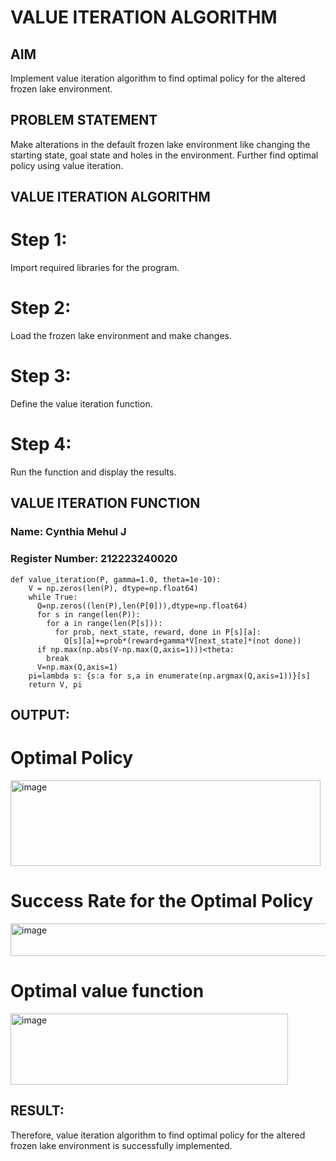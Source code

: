 # VALUE ITERATION ALGORITHM
## AIM
Implement value iteration algorithm to find optimal policy for the altered frozen lake environment.

## PROBLEM STATEMENT
Make alterations in the default frozen lake environment like changing the starting state, goal state and holes in the environment. Further find optimal policy using value iteration.

## VALUE ITERATION ALGORITHM

# Step 1:
Import required libraries for the program.
# Step 2:
Load the frozen lake environment and make changes. 
# Step 3: 
Define the value iteration function.
# Step 4:
Run the function and display the results.

## VALUE ITERATION FUNCTION
### Name: Cynthia Mehul J
### Register Number: 212223240020
```
def value_iteration(P, gamma=1.0, theta=1e-10):
    V = np.zeros(len(P), dtype=np.float64)
    while True:
      Q=np.zeros((len(P),len(P[0])),dtype=np.float64)
      for s in range(len(P)):
        for a in range(len(P[s])):
          for prob, next_state, reward, done in P[s][a]:
            Q[s][a]+=prob*(reward+gamma*V[next_state]*(not done))
      if np.max(np.abs(V-np.max(Q,axis=1)))<theta:
        break
      V=np.max(Q,axis=1)
    pi=lambda s: {s:a for s,a in enumerate(np.argmax(Q,axis=1))}[s]
    return V, pi
```

## OUTPUT:
# Optimal Policy
<img width="496" height="137" alt="image" src="https://github.com/user-attachments/assets/f8a8816d-acb6-43b7-9c0a-5bc75d36b69c" />

# Success Rate for the Optimal Policy
<img width="698" height="52" alt="image" src="https://github.com/user-attachments/assets/dc98d609-68f1-43d2-a690-c0d9e13ba2ca" />

# Optimal value function 
<img width="444" height="114" alt="image" src="https://github.com/user-attachments/assets/d7bf515c-068c-4284-a2a2-74aa24127a80" />

## RESULT:
Therefore, value iteration algorithm to find optimal policy for the altered frozen lake environment is successfully implemented.
